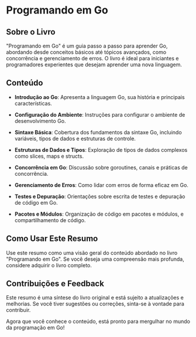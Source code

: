 # Programando em Go

## Sobre o Livro

"Programando em Go" é um guia passo a passo para aprender Go, abordando desde conceitos básicos até tópicos avançados, como concorrência e gerenciamento de erros. O livro é ideal para iniciantes e programadores experientes que desejam aprender uma nova linguagem.

## Conteúdo

- **Introdução ao Go**: Apresenta a linguagem Go, sua história e principais características.
  
- **Configuração do Ambiente**: Instruções para configurar o ambiente de desenvolvimento Go.
  
- **Sintaxe Básica**: Cobertura dos fundamentos da sintaxe Go, incluindo variáveis, tipos de dados e estruturas de controle.
  
- **Estruturas de Dados e Tipos**: Exploração de tipos de dados complexos como slices, maps e structs.
  
- **Concorrência em Go**: Discussão sobre goroutines, canais e práticas de concorrência.
  
- **Gerenciamento de Erros**: Como lidar com erros de forma eficaz em Go.
  
- **Testes e Depuração**: Orientações sobre escrita de testes e depuração de código em Go.
  
- **Pacotes e Módulos**: Organização de código em pacotes e módulos, e compartilhamento de código.

## Como Usar Este Resumo

Use este resumo como uma visão geral do conteúdo abordado no livro "Programando em Go". Se você deseja uma compreensão mais profunda, considere adquirir o livro completo.

## Contribuições e Feedback

Este resumo é uma síntese do livro original e está sujeito a atualizações e melhorias. Se você tiver sugestões ou correções, sinta-se à vontade para contribuir.

Agora que você conhece o conteúdo, está pronto para mergulhar no mundo da programação em Go!
